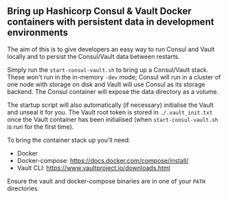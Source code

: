 ## Bring up Hashicorp Consul & Vault Docker containers with persistent data in development environments

The aim of this is to give developers an easy way to run Consul and Vault locally and to persist the Consul/Vault data between restarts.   

Simply run the `start-consul-vault.sh` to bring up a Consul/Vault stack.
These won't run in the in-memory `-dev` mode; Consul will run in a cluster of one node with storage on disk and Vault will use Consul as its storage backend.  The Consul container will expose the data directory as a volume.   

The startup script will also automatically (if necessary) initialise the Vault and unseal it for you.
The Vault root token is stored in `./.vault_init.txt` once the Vault container has been initialised (when `start-consul-vault.sh` is run for the first time).

To bring the container stack up you'll need:   

 * Docker   
 * Docker-compose:  https://docs.docker.com/compose/install/
 * Vault CLI:  https://www.vaultproject.io/downloads.html
 
Ensure the  vault and docker-compose binaries are in one of your `PATH` directories.
